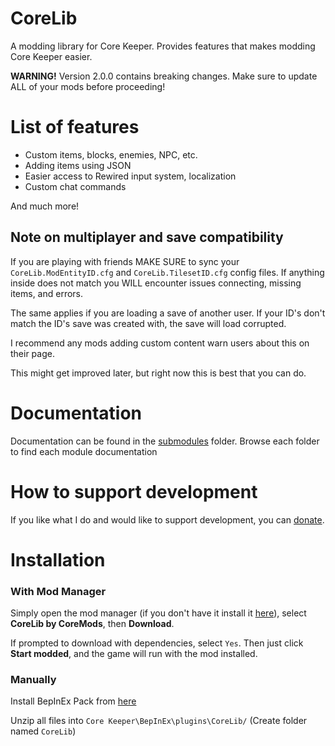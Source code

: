 # CoreLib
A modding library for Core Keeper. Provides features that makes modding Core Keeper easier.

**WARNING!** Version 2.0.0 contains breaking changes. Make sure to update ALL of your mods before proceeding!

# List of features
- Custom items, blocks, enemies, NPC, etc.
- Adding items using JSON
- Easier access to Rewired input system, localization
- Custom chat commands

And much more!

## Note on multiplayer and save compatibility
If you are playing with friends MAKE SURE to sync your `CoreLib.ModEntityID.cfg` and `CoreLib.TilesetID.cfg` config files. If anything inside does not match you WILL encounter issues connecting, missing items, and errors.

The same applies if you are loading a save of another user. If your ID's don't match the ID's save was created with, the save will load corrupted.

I recommend any mods adding custom content warn users about this on their page.

This might get improved later, but right now this is best that you can do.

# Documentation
Documentation can be found in the [submodules](./CoreLib/Submodules) folder. Browse each folder to find each module documentation

# How to support development
If you like what I do and would like to support development, you can [donate](https://boosty.to/kremnev8).

# Installation
### With Mod Manager

Simply open the mod manager (if you don't have it install it [here](https://dsp.thunderstore.io/package/ebkr/r2modman/)), select **CoreLib by CoreMods**, then **Download**.

If prompted to download with dependencies, select `Yes`.
Then just click **Start modded**, and the game will run with the mod installed.

### Manually
Install BepInEx Pack from [here](https://core-keeper.thunderstore.io/package/BepInEx/BepInExPack_Core_Keeper/)<br/>

Unzip all files into `Core Keeper\BepInEx\plugins\CoreLib/` (Create folder named `CoreLib`)<br/>